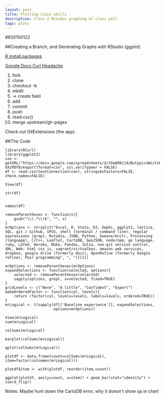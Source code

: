 ```yaml
---
layout: post
title: Plotting class skills
description: Class 2 Rstudio graphing of class poll
tags: plots
---
```


##20150122

##Creating a Branch, and Generating Graphs with RStudio (ggplot)

[R install.packages](http://math.usask.ca/~longhai/software/installrpkg.html)
	
[Google Docs Curl Headache](http://www.r-bloggers.com/a-tiny-rcurl-headache/)	
	
1. fork
2. clone
3. checkout -b <name>
4. mkdir
5. -> create field
6. add 
7. commit
8. push
9. read.csv()
10. merge upstream/gh-pages


Check out GitExtensions (the app). 
	
	
##The Code	
	
	library(RCurl)
	library(ggplot2)
	con <- getURL("https://docs.google.com/spreadsheets/d/19a0O6C14zButypjcnWictvKWeyPjPjQdrps-UXzPDf8/export?format=csv", ssl.verifypeer = FALSE)
	df <- read.csv(textConnection(con), stringsAsFactors=FALSE, check.names=FALSE)

	View(df)

	str(df)


	names(df)

	removeParentheses <- function(x){
	    gsub("\\(.*\\)$", "", x)
	}
	mrOptions <- strsplit("Excel, R, Stata, D3, Gephi, ggplot2, lattice, SQL, git / Github, SPSS, shell (terminal / command line), regular expressions (grep), Rstudio, JSON, Python, Sweave/knitr, Processing (language), C/C++, Leaflet, CartoDB, GeoJSON, node/npm, go language, ruby, LaTeX, Heroku, Make, Pandas, Julia, non-git version control, XML, Web: html css js, vagrant/virtualbox, amazon web services, dropbox, google drive (formerly docs), OpenRefine (formerly Google refine), Pair programming", ", ")[[1]]

	mrOptions <- removeParentheses(mrOptions)
	expandSelections <- function(selected, options){
	    selected <- removeParentheses(selected)
	    sapply(options, grepl, x=selected, fixed=TRUE)
	}
	gridLevels <- c("None", "A little", "Confident", "Expert")
	makeOrderedFactor <- function(col, levels){
	    return (factor(col, levels=levels, labels=levels, ordered=TRUE))
	}
	mrLogical <- t(sapply(df[['Baseline experience']], expandSelections, 
	                      options=mrOptions))

	View(mrLogical)
	sum(mrLogical)

	colSums(mrLogical)

	barplot(colSums(mrLogical))

	qplot(colSums(mrLogical))

	plotdf <- data.frame(count=colSums(mrLogical), item=factor(colnames(mrLogical)))

	plotdf$item <- with(plotdf, reorder(item,count))

	ggplot(plotdf, aes(y=count, x=item)) + geom_bar(stat="identity") + coord_flip()



Notes: Maybe hunt down the CartoDB error, why it doesn't show up in chart
